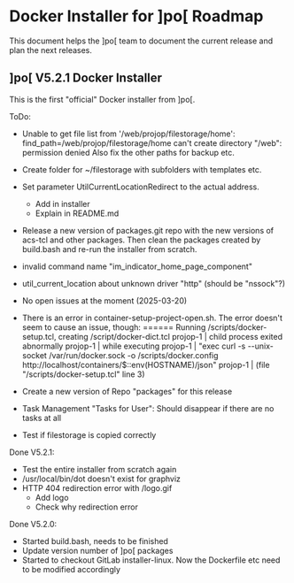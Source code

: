 Docker Installer for ]po[ Roadmap
=================================

This document helps the ]po[ team to document the current release
and plan the next releases.


]po[ V5.2.1 Docker Installer
--------------------------

This is the first "official" Docker installer from ]po[.

ToDo:
- Unable to get file list from '/web/projop/filestorage/home':
  find_path=/web/projop/filestorage/home
  can't create directory "/web": permission denied
  Also fix the other paths for backup etc.
  
- Create folder for ~/filestorage with subfolders with
  templates etc.

- Set parameter UtilCurrentLocationRedirect to the
  actual address.
  - Add in installer
  - Explain in README.md

- Release a new version of packages.git repo with the new
  versions of acs-tcl and other packages.
  Then clean the packages created by build.bash and re-run
  the installer from scratch.
  
- invalid command name "im_indicator_home_page_component"

- util_current_location about unknown driver "http"
  (should be "nssock"?)

- No open issues at the moment (2025-03-20)

- There is an error in container-setup-project-open.sh.
  The error doesn't seem to cause an issue, though:
	====== Running /scripts/docker-setup.tcl, creating /script/docker-dict.tcl
	projop-1    | child process exited abnormally
	projop-1    |     while executing
	projop-1    | "exec curl -s --unix-socket /var/run/docker.sock -o /scripts/docker.config http://localhost/containers/$::env(HOSTNAME)/json"
	projop-1    |     (file "/scripts/docker-setup.tcl" line 3)

- Create a new version of Repo "packages" for this release

- Task Management "Tasks for User":
  Should disappear if there are no tasks at all

- Test if filestorage is copied correctly

Done V5.2.1:
- Test the entire installer from scratch again
- /usr/local/bin/dot doesn't exist for graphviz
- HTTP 404 redirection error with /logo.gif
  - Add logo
  - Check why redirection error

Done V5.2.0:
- Started build.bash, needs to be finished
- Update version number of ]po[ packages
- Started to checkout GitLab installer-linux.
  Now the Dockerfile etc need to be modified
  accordingly

